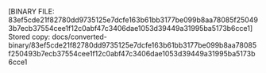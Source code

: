 [BINARY FILE: 83ef5cde21f82780dd9735125e7dcfe163b61bb3177be099b8aa78085f250493b7ecb37554cee1f12c0abf47c3406dae1053d39449a31995ba5173b6cce1]
Stored copy: docs/converted-binary/83ef5cde21f82780dd9735125e7dcfe163b61bb3177be099b8aa78085f250493b7ecb37554cee1f12c0abf47c3406dae1053d39449a31995ba5173b6cce1
